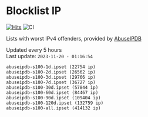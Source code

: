 # Blocklist IP

[![Hits](https://hits.seeyoufarm.com/api/count/incr/badge.svg?url=https%3A%2F%2Fgithub.com%2Fborestad%2Fblocklist-ip%2F&count_bg=%2379C83D&title_bg=%23555555&icon=&icon_color=%23E7E7E7&title=hits&edge_flat=false)](https://hits.seeyoufarm.com)  ![CI](https://img.shields.io/github/workflow/status/borestad/blocklist-ip/CI?style=flat-square)

Lists with worst IPv4 offenders, provided by [AbuseIPDB](https://www.abuseipdb.com/)

<!-- FOOTER-PLACEHOLDER -->
Updated every 5 hours<br>
Last update: `2023-11-20 - 01:16:54`
```
abuseipdb-s100-1d.ipset (22754 ip)
abuseipdb-s100-2d.ipset (26562 ip)
abuseipdb-s100-3d.ipset (29766 ip)
abuseipdb-s100-7d.ipset (36727 ip)
abuseipdb-s100-30d.ipset (57844 ip)
abuseipdb-s100-60d.ipset (84467 ip)
abuseipdb-s100-90d.ipset (109404 ip)
abuseipdb-s100-120d.ipset (132759 ip)
abuseipdb-s100-all.ipset (414132 ip)
```
